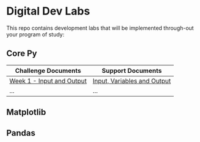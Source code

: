 # Digital Dev Labs
This repo contains development labs that will be implemented through-out your program of study:

## Core Py

| Challenge Documents                                                                                                                                | Support Documents                                                                                                                                                                         |
| -------------------------------------------------------------------------------------------------------------------------------------------------- | ----------------------------------------------------------------------------------------------------------------------------------------------------------------------------------------- |
| [Week 1 - Input and Output](https://github.com/BHWeston/digi-design-dev-py/blob/main/Challenge-Workbooks/01%20-%20Variables%20and%20Arithmetic.md) | [Input, Variables and Output](https://github.com/BHWeston/digi-design-dev-py/blob/278395e4b8ccad65c44728b84e57610ee022bd41/Support%20Guides/01%20-%20Input%20-%20Storage%20-%20Output.md) |
| ...                                                                                                                                                | ...                                                                                                                                                                                       |




## Matplotlib

## Pandas